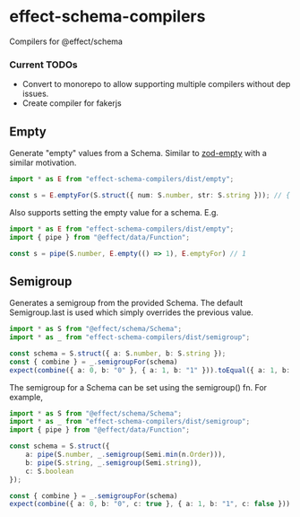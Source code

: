 # effect-schema-compilers
Compilers for @effect/schema

### Current TODOs
- Convert to monorepo to allow supporting multiple compilers without dep issues. 
- Create compiler for fakerjs

## Empty

Generate "empty" values from a Schema. Similar to [zod-empty](https://github.com/toiroakr/zod-empty) with a similar motivation.

```ts
import * as E from "effect-schema-compilers/dist/empty";

const s = E.emptyFor(S.struct({ num: S.number, str: S.string })); // { num: 0, str: "" }
```

Also supports setting the empty value for a schema. E.g.

```ts
import * as E from "effect-schema-compilers/dist/empty";
import { pipe } from "@effect/data/Function";

const s = pipe(S.number, E.empty(() => 1), E.emptyFor) // 1
```

## Semigroup

Generates a semigroup from the provided Schema. The default Semigroup.last is used which simply overrides the previous value.

```ts
import * as S from "@effect/schema/Schema";
import * as _ from "effect-schema-compilers/dist/semigroup";

const schema = S.struct({ a: S.number, b: S.string });
const { combine } = _.semigroupFor(schema)
expect(combine({ a: 0, b: "0" }, { a: 1, b: "1" })).toEqual({ a: 1, b: "1" })
```

The semigroup for a Schema can be set using the semigroup() fn. For example,

```ts
import * as S from "@effect/schema/Schema";
import * as _ from "effect-schema-compilers/dist/semigroup";
import { pipe } from "@effect/data/Function";

const schema = S.struct({ 
    a: pipe(S.number, _.semigroup(Semi.min(n.Order))), 
    b: pipe(S.string, _.semigroup(Semi.string)),
    c: S.boolean
});

const { combine } = _.semigroupFor(schema)
expect(combine({ a: 0, b: "0", c: true }, { a: 1, b: "1", c: false })).toEqual({ a: 0, b: "01", c: false })
```
